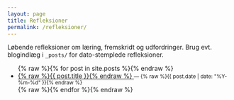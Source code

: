 ```yaml
---
layout: page
title: Refleksioner
permalink: /refleksioner/
---
```


Løbende refleksioner om læring, fremskridt og udfordringer. Brug evt. blogindlæg i `_posts/` for dato-stemplede refleksioner.


<ul>
{% raw %}{% for post in site.posts %}{% endraw %}
  <li>
    <a href="{% raw %}{{ post.url | relative_url }}{% endraw %}">
      {% raw %}{{ post.title }}{% endraw %}
    </a>
    <small>— {% raw %}{{ post.date | date: "%Y-%m-%d" }}{% endraw %}</small>
  </li>
{% raw %}{% endfor %}{% endraw %}
</ul>
